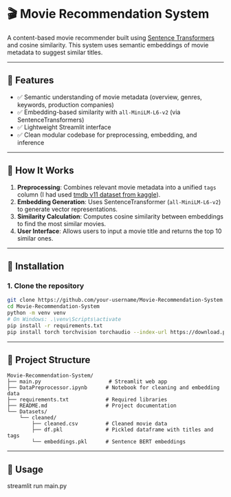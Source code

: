 # 🎬 Movie Recommendation System

A content-based movie recommender built using [Sentence Transformers](https://www.sbert.net/) and cosine similarity. This system uses semantic embeddings of movie metadata to suggest similar titles.

---

## 📌 Features

- ✅ Semantic understanding of movie metadata (overview, genres, keywords, production companies)
- ✅ Embedding-based similarity with `all-MiniLM-L6-v2` (via SentenceTransformers)
- ✅ Lightweight Streamlit interface
- ✅ Clean modular codebase for preprocessing, embedding, and inference

---

## 🧠 How It Works

1. **Preprocessing**: Combines relevant movie metadata into a unified `tags` column (I had used [tmdb v11 dataset from kaggle](https://www.kaggle.com/datasets/asaniczka/tmdb-movies-dataset-2023-930k-movies)).
2. **Embedding Generation**: Uses SentenceTransformer (`all-MiniLM-L6-v2`) to generate vector representations.
3. **Similarity Calculation**: Computes cosine similarity between embeddings to find the most similar movies.
4. **User Interface**: Allows users to input a movie title and returns the top 10 similar ones.

---

## 🚀 Installation

### 1. Clone the repository

```bash
git clone https://github.com/your-username/Movie-Recommendation-System.git
cd Movie-Recommendation-System
python -m venv venv
# On Windows: .\venv\Scripts\activate
pip install -r requirements.txt
pip install torch torchvision torchaudio --index-url https://download.pytorch.org/whl/cu118
```
---

## 📂 Project Structure
```
Movie-Recommendation-System/
├── main.py                      # Streamlit web app
├── DataPreprocessor.ipynb      # Notebook for cleaning and embedding data
├── requirements.txt            # Required libraries
├── README.md                   # Project documentation
└── Datasets/
    └── cleaned/
        ├── cleaned.csv         # Cleaned movie data
        ├── df.pkl              # Pickled dataframe with titles and tags
        └── embeddings.pkl      # Sentence BERT embeddings
```
---

## 🧪 Usage
streamlit run main.py
